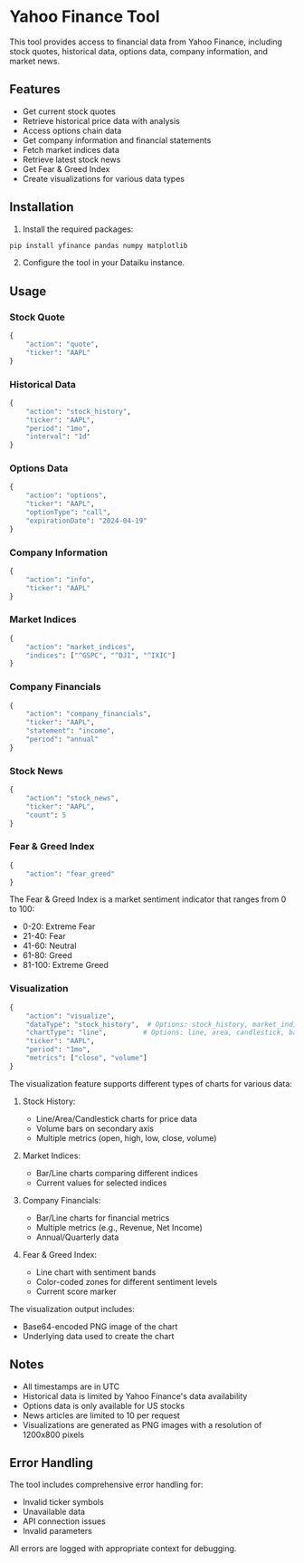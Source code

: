 # Yahoo Finance Tool

This tool provides access to financial data from Yahoo Finance, including stock quotes, historical data, options data, company information, and market news.

## Features

- Get current stock quotes
- Retrieve historical price data with analysis
- Access options chain data
- Get company information and financial statements
- Fetch market indices data
- Retrieve latest stock news
- Get Fear & Greed Index
- Create visualizations for various data types

## Installation

1. Install the required packages:
```bash
pip install yfinance pandas numpy matplotlib
```

2. Configure the tool in your Dataiku instance.

## Usage

### Stock Quote
```python
{
    "action": "quote",
    "ticker": "AAPL"
}
```

### Historical Data
```python
{
    "action": "stock_history",
    "ticker": "AAPL",
    "period": "1mo",
    "interval": "1d"
}
```

### Options Data
```python
{
    "action": "options",
    "ticker": "AAPL",
    "optionType": "call",
    "expirationDate": "2024-04-19"
}
```

### Company Information
```python
{
    "action": "info",
    "ticker": "AAPL"
}
```

### Market Indices
```python
{
    "action": "market_indices",
    "indices": ["^GSPC", "^DJI", "^IXIC"]
}
```

### Company Financials
```python
{
    "action": "company_financials",
    "ticker": "AAPL",
    "statement": "income",
    "period": "annual"
}
```

### Stock News
```python
{
    "action": "stock_news",
    "ticker": "AAPL",
    "count": 5
}
```

### Fear & Greed Index
```python
{
    "action": "fear_greed"
}
```

The Fear & Greed Index is a market sentiment indicator that ranges from 0 to 100:
- 0-20: Extreme Fear
- 21-40: Fear
- 41-60: Neutral
- 61-80: Greed
- 81-100: Extreme Greed

### Visualization
```python
{
    "action": "visualize",
    "dataType": "stock_history",  # Options: stock_history, market_indices, financials, fear_greed
    "chartType": "line",         # Options: line, area, candlestick, bar, scatter
    "ticker": "AAPL",
    "period": "1mo",
    "metrics": ["close", "volume"]
}
```

The visualization feature supports different types of charts for various data:

1. Stock History:
   - Line/Area/Candlestick charts for price data
   - Volume bars on secondary axis
   - Multiple metrics (open, high, low, close, volume)

2. Market Indices:
   - Bar/Line charts comparing different indices
   - Current values for selected indices

3. Company Financials:
   - Bar/Line charts for financial metrics
   - Multiple metrics (e.g., Revenue, Net Income)
   - Annual/Quarterly data

4. Fear & Greed Index:
   - Line chart with sentiment bands
   - Color-coded zones for different sentiment levels
   - Current score marker

The visualization output includes:
- Base64-encoded PNG image of the chart
- Underlying data used to create the chart

## Notes

- All timestamps are in UTC
- Historical data is limited by Yahoo Finance's data availability
- Options data is only available for US stocks
- News articles are limited to 10 per request
- Visualizations are generated as PNG images with a resolution of 1200x800 pixels

## Error Handling

The tool includes comprehensive error handling for:
- Invalid ticker symbols
- Unavailable data
- API connection issues
- Invalid parameters

All errors are logged with appropriate context for debugging. 